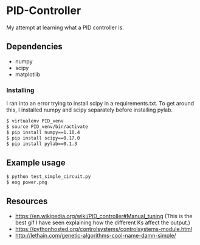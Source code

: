 # PID-Controller
My attempt at learning what a PID controller is.


## Dependencies
- numpy
- scipy
- matplotlib


### Installing
I ran into an error trying to install scipy in a requirements.txt. To get around this, I installed numpy and scipy separately before installing pylab.

```sh
$ virtualenv PID_venv
$ source PID_venv/bin/activate
$ pip install numpy==1.10.4
$ pip install scipy==0.17.0
$ pip install pylab==0.1.3
```


## Example usage
```sh
$ python test_simple_circuit.py
$ eog power.png
```

## Resources
- https://en.wikipedia.org/wiki/PID_controller#Manual_tuning (This is the best gif I have seen explaining how the different Ks affect the output.)
- https://pythonhosted.org/controlsystems/controlsystems-module.html
- http://lethain.com/genetic-algorithms-cool-name-damn-simple/
